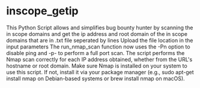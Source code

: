 # inscope_getip
This Python Script allows and simplifies bug bounty hunter by scanning the in scope domains and get the ip address and root domain of the in scope domains that are in .txt file seperated by lines
Upload the file location in the input parameters
The run_nmap_scan function now uses the -Pn option to disable ping and -p- to perform a full port scan.
The script performs the Nmap scan correctly for each IP address obtained, whether from the URL's hostname or root domain.
Make sure Nmap is installed on your system to use this script. If not, install it via your package manager (e.g., sudo apt-get install nmap on Debian-based systems or brew install nmap on macOS).
